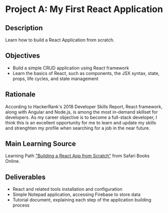 # Project A: My First React Application
## Description
Learn how to build a React Application from scratch.
## Objectives
* Build a simple CRUD application using React framework<br>
* Learn the basics of React, such as components, the JSX syntax, state, props, life cycles, and state management
## Rationale
According to HackerRank's 2018 Developer Skills Report, React framework, along with Angular and Node.js, is among the most in-demand skillset for developers. As my career objective is to become a full-stack developer, I think this is an excellent opportunity for me to learn and update my skills and strenghten my profile when searching for a job in the near future. 
## Main Learning Source
Learning Path ["Building a React App from Scratch"](https://www.safaribooksonline.com/learning-paths/learning-path-building/9781491991794) from Safari Books Online.
## Deliverables
* React and related tools installation and configuration
* Simple Notepad application, accessing Firebase to store data
* Tutorial document, explaining each step of the application building process
